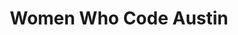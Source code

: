 ---
state: TX
region: Austin
title: Women Who Code Austin
group_url: https://www.meetup.com/Women-Who-Code-Austin/
topics: [ wit ]
---